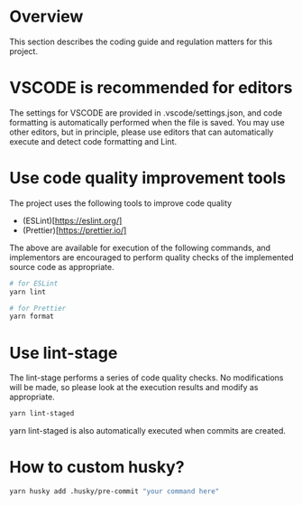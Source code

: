 # Overview

This section describes the coding guide and regulation matters for this project.

# VSCODE is recommended for editors

The settings for VSCODE are provided in .vscode/settings.json, and code formatting is automatically performed when the file is saved. You may use other editors, but in principle, please use editors that can automatically execute and detect code formatting and Lint.

# Use code quality improvement tools

The project uses the following tools to improve code quality

- (ESLint)[https://eslint.org/]
- (Prettier)[https://prettier.io/]

The above are available for execution of the following commands, and implementors are encouraged to perform quality checks of the implemented source code as appropriate.

```bash
# for ESLint
yarn lint

# for Prettier
yarn format
```

# Use lint-stage

The lint-stage performs a series of code quality checks. No modifications will be made, so please look at the execution results and modify as appropriate.

```bash
yarn lint-staged
```

yarn lint-staged is also automatically executed when commits are created.

# How to custom husky?

```bash
yarn husky add .husky/pre-commit "your command here"
```
